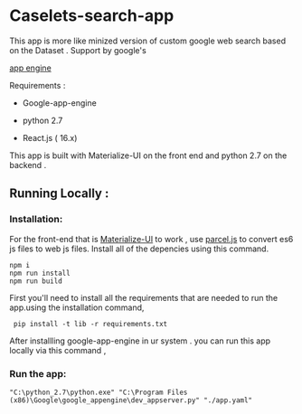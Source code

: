 # Caselets-search-app

This app is more like minized version of custom google web search based on the Dataset . Support by google's 

[app engine](https://cloud.google.com/appengine/)

Requirements :

- Google-app-engine 

- python 2.7

- React.js ( 16.x)

This app is built with Materialize-UI on the front end and python 2.7 on the backend .

## Running Locally :

### Installation:

For the front-end that is [Materialize-UI](https://material-ui.com) to work , use [parcel.js](https://parceljs.org/) to convert es6 js files to web js files.
Install all of the depencies using this command.
```
npm i
npm run install
npm run build
```
First you'll need to install all the requirements that are needed to run the app.using the installation command,

```
 pip install -t lib -r requirements.txt
```

After installling google-app-engine in ur system . you can run this app locally via this command ,

### Run the app:

```
"C:\python_2.7\python.exe" "C:\Program Files (x86)\Google\google_appengine\dev_appserver.py" "./app.yaml"
```
